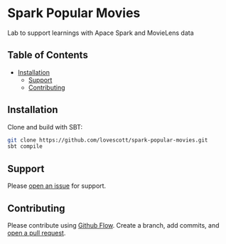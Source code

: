 # Spark Popular Movies
Lab to support learnings with Apace Spark and MovieLens data


## Table of Contents

- [Installation](#installation)
  - [Support](#support)
  - [Contributing](#contributing)

## Installation

  Clone and build with SBT:

  ```sh
  git clone https://github.com/lovescott/spark-popular-movies.git
  sbt compile
  ```


## Support

  Please [open an issue](https://github.com/lovescott/spark-popular-movies/issues/new) for support.

## Contributing

  Please contribute using [Github Flow](https://guides.github.com/introduction/flow/). Create a branch, add commits, and [open a pull request](https://github.com/lovescott/spark-popular-movies/compare).
